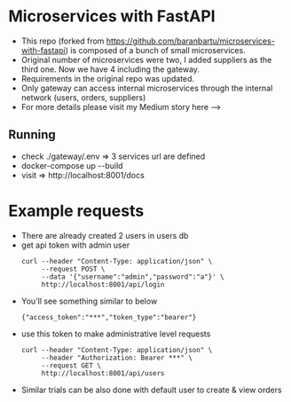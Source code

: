 # Microservices with FastAPI
- This repo (forked from https://github.com/baranbartu/microservices-with-fastapi)
  is composed of a bunch of small microservices.
- Original number of microservices were two, I added suppliers as the third one.
  Now we have 4 including the gateway.
- Requirements in the original repo was updated. 
- Only gateway can access internal microservices through the internal network (users, orders, suppliers)
- For more details please visit my Medium story here --> 

## Running
- check ./gateway/.env => 3 services url are defined
- docker-compose up --build
- visit => http://localhost:8001/docs

# Example requests
- There are already created 2 users in users db
- get api token with admin user
  ```
  curl --header "Content-Type: application/json" \
       --request POST \
       --data '{"username":"admin","password":"a"}' \
       http://localhost:8001/api/login
  ```
- You'll see something similar to below
  ```
  {"access_token":"***","token_type":"bearer"}
  ```
- use this token to make administrative level requests
  ```
  curl --header "Content-Type: application/json" \
       --header "Authorization: Bearer ***" \
       --request GET \
       http://localhost:8001/api/users
  ```
- Similar trials can be also done with default user to create & view orders
